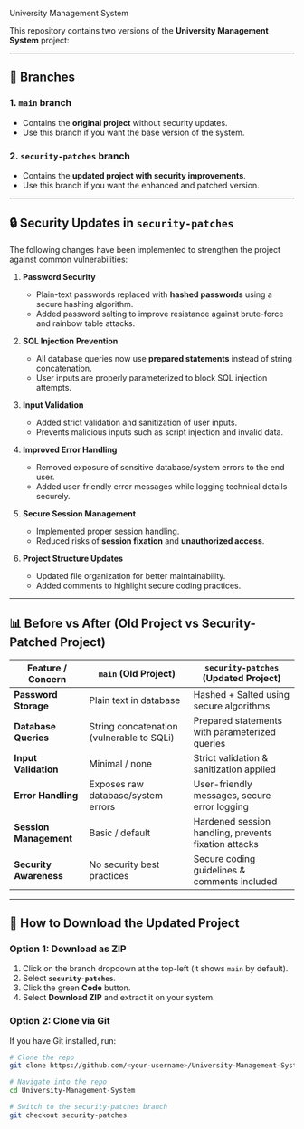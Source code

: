 University Management System

This repository contains two versions of the **University Management System** project:

---

## 📌 Branches

### 1. `main` branch
- Contains the **original project** without security updates.
- Use this branch if you want the base version of the system.

### 2. `security-patches` branch
- Contains the **updated project with security improvements**.
- Use this branch if you want the enhanced and patched version.

---

## 🔒 Security Updates in `security-patches`

The following changes have been implemented to strengthen the project against common vulnerabilities:

1. **Password Security**
   - Plain-text passwords replaced with **hashed passwords** using a secure hashing algorithm.
   - Added password salting to improve resistance against brute-force and rainbow table attacks.

2. **SQL Injection Prevention**
   - All database queries now use **prepared statements** instead of string concatenation.
   - User inputs are properly parameterized to block SQL injection attempts.

3. **Input Validation**
   - Added strict validation and sanitization of user inputs.
   - Prevents malicious inputs such as script injection and invalid data.

4. **Improved Error Handling**
   - Removed exposure of sensitive database/system errors to the end user.
   - Added user-friendly error messages while logging technical details securely.

5. **Secure Session Management**
   - Implemented proper session handling.
   - Reduced risks of **session fixation** and **unauthorized access**.

6. **Project Structure Updates**
   - Updated file organization for better maintainability.
   - Added comments to highlight secure coding practices.

---

## 📊 Before vs After (Old Project vs Security-Patched Project)

| Feature / Concern         | `main` (Old Project)                            | `security-patches` (Updated Project)                  |
|----------------------------|------------------------------------------------|------------------------------------------------------|
| **Password Storage**       | Plain text in database                         | Hashed + Salted using secure algorithms              |
| **Database Queries**       | String concatenation (vulnerable to SQLi)      | Prepared statements with parameterized queries       |
| **Input Validation**       | Minimal / none                                 | Strict validation & sanitization applied             |
| **Error Handling**         | Exposes raw database/system errors             | User-friendly messages, secure error logging         |
| **Session Management**     | Basic / default                                | Hardened session handling, prevents fixation attacks |
| **Security Awareness**     | No security best practices                     | Secure coding guidelines & comments included         |

---

## 🔽 How to Download the Updated Project

### Option 1: Download as ZIP
1. Click on the branch dropdown at the top-left (it shows `main` by default).
2. Select **`security-patches`**.
3. Click the green **Code** button.
4. Select **Download ZIP** and extract it on your system.

### Option 2: Clone via Git
If you have Git installed, run:

```bash
# Clone the repo
git clone https://github.com/<your-username>/University-Management-System.git

# Navigate into the repo
cd University-Management-System

# Switch to the security-patches branch
git checkout security-patches
